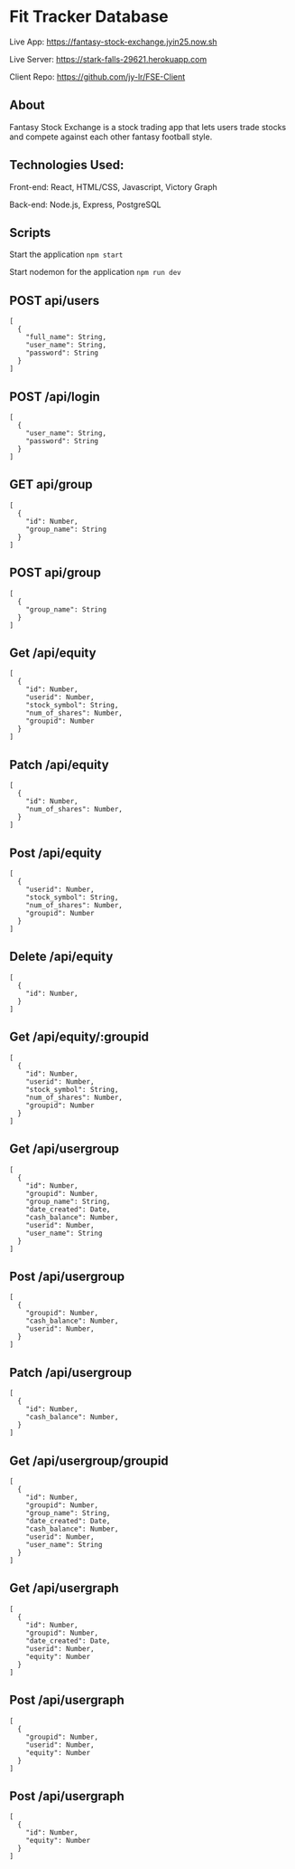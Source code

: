 # Fit Tracker Database

Live App: https://fantasy-stock-exchange.jyin25.now.sh

Live Server: https://stark-falls-29621.herokuapp.com

Client Repo: https://github.com/jy-lr/FSE-Client



## About

Fantasy Stock Exchange is a stock trading app that lets users trade stocks and compete against each other fantasy football style. 


## Technologies Used:

Front-end: React, HTML/CSS, Javascript, Victory Graph

Back-end: Node.js, Express, PostgreSQL


## Scripts

Start the application `npm start`

Start nodemon for the application `npm run dev`


## POST api/users
```
[
  {
    "full_name": String,
    "user_name": String,
    "password": String
  }
]
```


## POST /api/login
```
[
  {
    "user_name": String,
    "password": String
  }
]
```

## GET api/group
```
[
  {
    "id": Number,
    "group_name": String
  }
]
```


## POST api/group
```
[
  {
    "group_name": String
  }
]
```


## Get /api/equity
```
[
  {
    "id": Number,
    "userid": Number,
    "stock_symbol": String,
    "num_of_shares": Number,
    "groupid": Number
  }
]
```


## Patch /api/equity
```
[
  {
    "id": Number,
    "num_of_shares": Number,
  }
]
```


## Post /api/equity
```
[
  {
    "userid": Number,
    "stock_symbol": String,
    "num_of_shares": Number,
    "groupid": Number
  }
]
```


## Delete /api/equity
```
[
  {
    "id": Number,
  }
]
```


## Get /api/equity/:groupid
```
[
  {
    "id": Number,
    "userid": Number,
    "stock_symbol": String,
    "num_of_shares": Number,
    "groupid": Number
  }
]
```


## Get /api/usergroup
```
[
  {
    "id": Number,
    "groupid": Number,
    "group_name": String,
    "date_created": Date,
    "cash_balance": Number,
    "userid": Number,
    "user_name": String
  }
]
```


## Post /api/usergroup
```
[
  {
    "groupid": Number,
    "cash_balance": Number,
    "userid": Number,
  }
]
```


## Patch /api/usergroup
```
[
  {
    "id": Number,
    "cash_balance": Number,
  }
]
```


## Get /api/usergroup/groupid
```
[
  {
    "id": Number,
    "groupid": Number,
    "group_name": String,
    "date_created": Date,
    "cash_balance": Number,
    "userid": Number,
    "user_name": String
  }
]
```


## Get /api/usergraph
```
[
  {
    "id": Number,
    "groupid": Number,
    "date_created": Date,
    "userid": Number,
    "equity": Number
  }
]
```


## Post /api/usergraph
```
[
  {
    "groupid": Number,
    "userid": Number,
    "equity": Number
  }
]
```


## Post /api/usergraph
```
[
  {
    "id": Number,
    "equity": Number
  }
]
```

